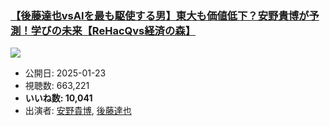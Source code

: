 ### [【後藤達也vsAIを最も駆使する男】東大も価値低下？安野貴博が予測！学びの未来【ReHacQvs経済の森】](https://www.youtube.com/watch?v=vb3tQeiFwVc)
[![](https://img.youtube.com/vi/vb3tQeiFwVc/sddefault.jpg)](https://www.youtube.com/watch?v=vb3tQeiFwVc)
-   公開日: 2025-01-23
-   視聴数: 663,221
-   **いいね数: 10,041**
-   出演者: [安野貴博](/rehacq_fan/people/安野貴博 "wikilink"), [後藤達也](/rehacq_fan/people/後藤達也 "wikilink")
